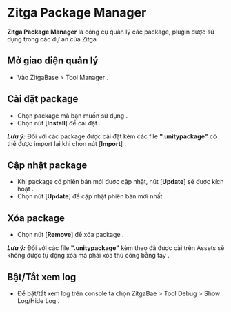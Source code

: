 # Zitga Package Manager

 **Zitga Package Manager** là công cụ quản lý các package, plugin được sử dụng trong các dự án của Zitga .

## Mở giao diện quản lý
- Vào ZitgaBase > Tool Manager .

## Cài đặt package
- Chọn package mà bạn muốn sử dụng .
- Chọn nút [**Install**] để cài đặt .

***Lưu ý:*** Đối với các package được cài đặt kèm các file **".unitypackage"** có thể được import lại khi chọn nút [**Import**] .
 ## Cập nhật package
 - Khi package có phiên bản mới được cập nhật, nút [**Update**] sẽ được kích hoạt .
 - Chọn nút [**Update**] để cập nhật phiên bản mới nhất .
 ## Xóa package
 - Chọn nút [**Remove**] để xóa package .
 
 ***Lưu ý:*** Đối với các file **".unitypackage"** kèm theo đã được cài trên Assets sẽ không được tự động xóa mà phải xóa thủ công bằng tay .
 
 ## Bật/Tắt xem log
 - Để bật/tắt xem log trên console ta chọn  ZitgaBae > Tool Debug > Show Log/Hide Log .